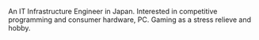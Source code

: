 An IT Infrastructure Engineer in Japan.
Interested in competitive programming and consumer hardware, PC.
Gaming as a stress relieve and hobby.

<!---
Selubi/Selubi is a ✨ special ✨ repository because its `README.md` (this file) appears on your GitHub profile.
You can click the Preview link to take a look at your changes.
--->
